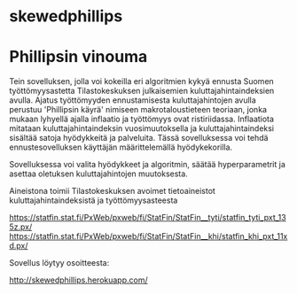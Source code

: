 # skewedphillips

# Phillipsin vinouma

Tein sovelluksen, jolla voi kokeilla eri algoritmien kykyä ennusta Suomen työttömyysastetta Tilastokeskuksen julkaisemien kuluttajahintaindeksien avulla. Ajatus työttömyyden ennustamisesta kuluttajahintojen avulla perustuu 'Phillipsin käyrä' nimiseen makrotaloustieteen teoriaan, jonka mukaan lyhyellä ajalla inflaatio ja työttömyys ovat ristiriidassa. Inflaatiota mitataan kuluttajahintaindeksin vuosimuutoksella ja kuluttajahintaindeksi sisältää satoja hyödykkeitä ja palveluita. Tässä sovelluksessa voi tehdä ennustesovelluksen käyttäjän määrittelemällä hyödykekorilla.

Sovelluksessa voi valita hyödykkeet ja algoritmin, säätää hyperparametrit ja asettaa oletuksen kuluttajahintojen muutoksesta.

Aineistona toimii Tilastokeskuksen avoimet tietoaineistot kuluttajahintaindeksistä ja työttömyysasteesta

https://statfin.stat.fi/PxWeb/pxweb/fi/StatFin/StatFin__tyti/statfin_tyti_pxt_135z.px/
https://statfin.stat.fi/PxWeb/pxweb/fi/StatFin/StatFin__khi/statfin_khi_pxt_11xd.px/

Sovellus löytyy osoitteesta: 

http://skewedphillips.herokuapp.com/
